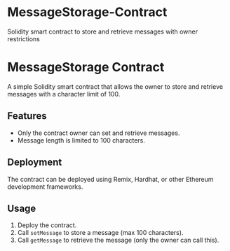# MessageStorage-Contract
Solidity smart contract to store and retrieve messages with owner restrictions

# MessageStorage Contract

A simple Solidity smart contract that allows the owner to store and retrieve messages with a character limit of 100.

## Features
- Only the contract owner can set and retrieve messages.
- Message length is limited to 100 characters.

## Deployment
The contract can be deployed using Remix, Hardhat, or other Ethereum development frameworks.

## Usage
1. Deploy the contract.
2. Call `setMessage` to store a message (max 100 characters).
3. Call `getMessage` to retrieve the message (only the owner can call this).
